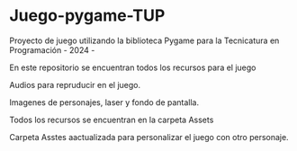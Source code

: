 # Juego-pygame-TUP
Proyecto de juego utilizando la biblioteca Pygame para  la Tecnicatura en Programación  - 2024 -

En este repositorio se encuentran todos los recursos para el juego

Audios para repruducir en el juego.

Imagenes de personajes, laser y fondo de pantalla.

Todos los recursos se encuentran en la carpeta Assets 

Carpeta Asstes aactualizada para personalizar el juego con otro personaje. 
